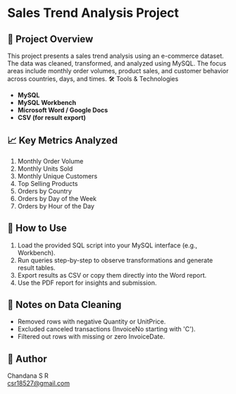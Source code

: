 # Sales Trend Analysis Project
## 📁 Project Overview
This project presents a sales trend analysis using an e-commerce dataset. The data was cleaned, transformed, and analyzed using MySQL. The focus areas include monthly order volumes, product sales, and customer behavior across countries, days, and times.
🛠️ Tools & Technologies
- **MySQL**
- **MySQL Workbench**
- **Microsoft Word / Google Docs**
- **CSV (for result export)**

## 📈 Key Metrics Analyzed

1. Monthly Order Volume  
2. Monthly Units Sold  
3. Monthly Unique Customers  
4. Top Selling Products  
5. Orders by Country  
6. Orders by Day of the Week  
7. Orders by Hour of the Day

## 📌 How to Use

1. Load the provided SQL script into your MySQL interface (e.g., Workbench).
2. Run queries step-by-step to observe transformations and generate result tables.
3. Export results as CSV or copy them directly into the Word report.
4. Use the PDF report for insights and submission.

## 🧹 Notes on Data Cleaning

- Removed rows with negative Quantity or UnitPrice.
- Excluded canceled transactions (InvoiceNo starting with 'C').
- Filtered out rows with missing or zero InvoiceDate.

## 👤 Author
Chandana S R  
csr18527@gmail.com
